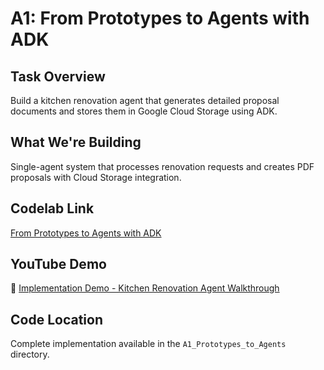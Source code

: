 # A1: From Prototypes to Agents with ADK

## Task Overview
Build a kitchen renovation agent that generates detailed proposal documents and stores them in Google Cloud Storage using ADK.

## What We're Building
Single-agent system that processes renovation requests and creates PDF proposals with Cloud Storage integration.

## Codelab Link
[From Prototypes to Agents with ADK](https://codelabs.developers.google.com/your-first-agent-with-adk)

## YouTube Demo
🎥 [Implementation Demo - Kitchen Renovation Agent Walkthrough](https://youtu.be/u-ZwGVjMzAs)

## Code Location
Complete implementation available in the `A1_Prototypes_to_Agents` directory.